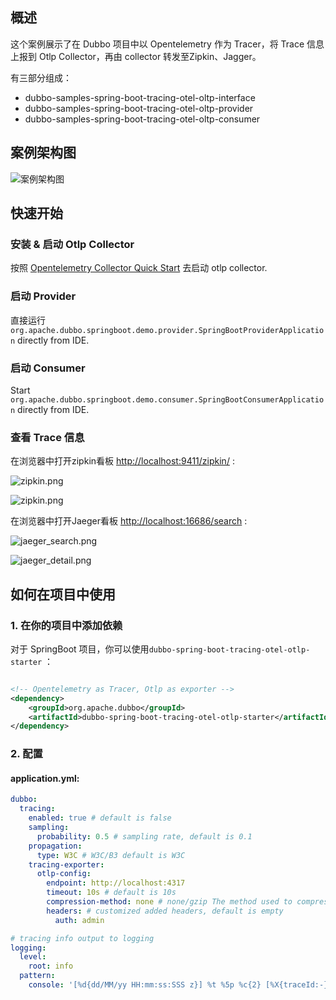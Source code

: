 ## 概述

这个案例展示了在 Dubbo 项目中以 Opentelemetry 作为 Tracer，将 Trace 信息上报到 Otlp Collector，再由 collector 转发至Zipkin、Jagger。

有三部分组成：

- dubbo-samples-spring-boot-tracing-otel-oltp-interface
- dubbo-samples-spring-boot-tracing-otel-oltp-provider
- dubbo-samples-spring-boot-tracing-otel-oltp-consumer

## 案例架构图

![案例架构图](static/demo_arch.png)

## 快速开始

### 安装 & 启动 Otlp Collector

按照 [Opentelemetry Collector Quick Start](https://opentelemetry.io/docs/collector/getting-started/) 去启动 otlp collector.

### 启动 Provider

直接运行`org.apache.dubbo.springboot.demo.provider.SpringBootProviderApplication` directly from IDE.

### 启动 Consumer

Start `org.apache.dubbo.springboot.demo.consumer.SpringBootConsumerApplication` directly from IDE.

### 查看 Trace 信息

在浏览器中打开zipkin看板 [http://localhost:9411/zipkin/](http://localhost:9411/zipkin/) :

![zipkin.png](static/zipkin_search.png)

![zipkin.png](static/zipkin_detail.png)

在浏览器中打开Jaeger看板 [http://localhost:16686/search](http://localhost:16686/search) :

![jaeger_search.png](static/jaeger_search.png)

![jaeger_detail.png](static/jaeger_detail.png)

## 如何在项目中使用

### 1. 在你的项目中添加依赖

对于 SpringBoot 项目，你可以使用`dubbo-spring-boot-tracing-otel-otlp-starter` ：

```xml

<!-- Opentelemetry as Tracer, Otlp as exporter -->
<dependency>
    <groupId>org.apache.dubbo</groupId>
    <artifactId>dubbo-spring-boot-tracing-otel-otlp-starter</artifactId>
</dependency>
```

### 2. 配置

#### application.yml:

```yaml
dubbo:
  tracing:
    enabled: true # default is false
    sampling:
      probability: 0.5 # sampling rate, default is 0.1
    propagation:
      type: W3C # W3C/B3 default is W3C
    tracing-exporter:
      otlp-config:
        endpoint: http://localhost:4317
        timeout: 10s # default is 10s
        compression-method: none # none/gzip The method used to compress payloads, default is "none"
        headers: # customized added headers, default is empty
          auth: admin

# tracing info output to logging
logging:
  level:
    root: info
  pattern:
    console: '[%d{dd/MM/yy HH:mm:ss:SSS z}] %t %5p %c{2} [%X{traceId:-}, %X{spanId:-}]: %m%n'
```
